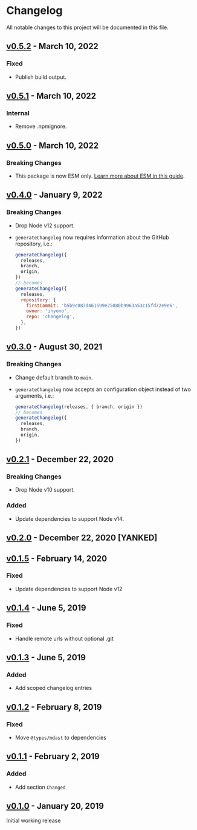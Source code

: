# Changelog

All notable changes to this project will be documented in this file.

## [v0.5.2](https://github.com/inyono/changelog/compare/v0.5.1..v0.5.2) - March 10, 2022

### Fixed

- Publish build output.

## [v0.5.1](https://github.com/inyono/changelog/compare/v0.5.0..v0.5.1) - March 10, 2022

### Internal

- Remove .npmignore.

## [v0.5.0](https://github.com/inyono/changelog/compare/v0.4.0..v0.5.0) - March 10, 2022

### Breaking Changes

- This package is now ESM only. [Learn more about ESM in this guide](https://gist.github.com/sindresorhus/a39789f98801d908bbc7ff3ecc99d99c).

## [v0.4.0](https://github.com/inyono/changelog/compare/v0.3.0..v0.4.0) - January 9, 2022

### Breaking Changes

- Drop Node v12 support.

- `generateChangelog` now requires information about the GitHub repository, i.e.:

  ```js
  generateChangelog({
    releases,
    branch,
    origin,
  })
  // becomes
  generateChangelog({
    releases,
    repository: {
      firstCommit: 'b5b9c087d461599e25080b9963a53c15fd72e9e6',
      owner: 'inyono',
      repo: 'changelog',
    },
  })
  ```

## [v0.3.0](https://github.com/inyono/changelog/compare/v0.2.1..v0.3.0) - August 30, 2021

### Breaking Changes

- Change default branch to `main`.

- `generateChangelog` now accepts an configuration object instead of two arguments, i.e.:

  ```js
  generateChangelog(releases, { branch, origin })
  // becomes
  generateChangelog({
    releases,
    branch,
    origin,
  })
  ```

## [v0.2.1](https://github.com/inyono/changelog/compare/v0.2.0..v0.2.1) - December 22, 2020

### Breaking Changes

- Drop Node v10 support.

### Added

- Update dependencies to support Node v14.

## [v0.2.0](https://github.com/inyono/changelog/compare/v0.1.5..v0.2.0) - December 22, 2020 \[YANKED]

## [v0.1.5](https://github.com/inyono/changelog/compare/v0.1.4..v0.1.5) - February 14, 2020

### Fixed

- Update dependencies to support Node v12

## [v0.1.4](https://github.com/inyono/changelog/compare/v0.1.3..v0.1.4) - June 5, 2019

### Fixed

- Handle remote urls without optional .git

## [v0.1.3](https://github.com/inyono/changelog/compare/v0.1.2..v0.1.3) - June 5, 2019

### Added

- Add scoped changelog entries

## [v0.1.2](https://github.com/inyono/changelog/compare/v0.1.1..v0.1.2) - February 8, 2019

### Fixed

- Move `@types/mdast` to dependencies

## [v0.1.1](https://github.com/inyono/changelog/compare/v0.1.0..v0.1.1) - February 2, 2019

### Added

- Add section `Changed`

## [v0.1.0](https://github.com/inyono/changelog/compare/b5b9c087d461599e25080b9963a53c15fd72e9e6..v0.1.0) - January 20, 2019

Initial working release
